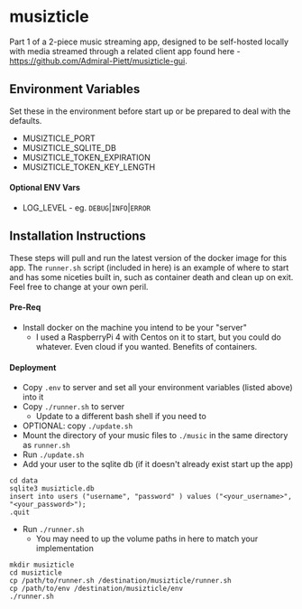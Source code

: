 # musizticle
Part 1 of a 2-piece music streaming app, designed to be self-hosted locally with media streamed through a related client app 
found here - https://github.com/Admiral-Piett/musizticle-gui.

## Environment Variables
Set these in the environment before start up or be prepared to deal with the defaults.
- MUSIZTICLE_PORT
- MUSIZTICLE_SQLITE_DB
- MUSIZTICLE_TOKEN_EXPIRATION
- MUSIZTICLE_TOKEN_KEY_LENGTH

#### Optional ENV Vars
- LOG_LEVEL - eg. `DEBUG`|`INFO`|`ERROR`

## Installation Instructions
These steps will pull and run the latest version of the docker image for this app.  The `runner.sh` script 
(included in here) is an example of where to start and has some niceties built in, such as container death and 
clean up on exit.  Feel free to change at your own peril.

#### Pre-Req
- Install docker on the machine you intend to be your "server"
  - I used a RaspberryPi 4 with Centos on it to start, but you could do whatever.  Even cloud if you wanted.  Benefits
of containers.

#### Deployment
- Copy `.env` to server and set all your environment variables (listed above) into it
- Copy `./runner.sh` to server
  - Update to a different bash shell if you need to
- OPTIONAL: copy `./update.sh`
- Mount the directory of your music files to `./music` in the same directory as `runner.sh`
- Run `./update.sh`
- Add your user to the sqlite db (if it doesn't already exist start up the app)
```shell
cd data
sqlite3 musizticle.db
insert into users ("username", "password" ) values ("<your_username>", "<your_password>");
.quit
```
- Run `./runner.sh`
  - You may need to up the volume paths in here to match your implementation

```shell
mkdir musizticle
cd musizticle
cp /path/to/runner.sh /destination/musizticle/runner.sh
cp /path/to/env /destination/musizticle/env
./runner.sh
```
